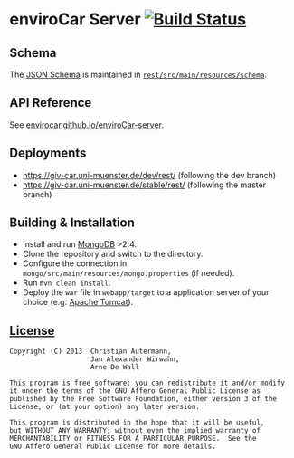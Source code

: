 # enviroCar Server [![Build Status](https://travis-ci.org/enviroCar/enviroCar-server.png)](https://travis-ci.org/enviroCar/enviroCar-server) #

## Schema ##

The [JSON Schema](http://json-schema.org/) is maintained in [`rest/src/main/resources/schema`](rest/src/main/resources/schema).

## API Reference ##

See [envirocar.github.io/enviroCar-server](http://envirocar.github.io/enviroCar-server/api/).

## Deployments ##

* https://giv-car.uni-muenster.de/dev/rest/ (following the dev branch)
* https://giv-car.uni-muenster.de/stable/rest/ (following the master branch)

## Building & Installation ##

* Install and run [MongoDB](http://www.mongodb.org/downloads) >2.4.
* Clone the repository and switch to the directory.
* Configure the connection in `mongo/src/main/resources/mongo.properties` (if needed).
* Run `mvn clean install`.
* Deploy the `war` file in `webapp/target` to a application server of your choice (e.g. [Apache Tomcat](http://tomcat.apache.org/)).

## [License](https://github.com/enviroCar/enviroCar-server/blob/master/LICENSE) ##

    Copyright (C) 2013  Christian Autermann,
                        Jan Alexander Wirwahn,
                        Arne De Wall
    
    This program is free software: you can redistribute it and/or modify
    it under the terms of the GNU Affero General Public License as
    published by the Free Software Foundation, either version 3 of the
    License, or (at your option) any later version.
    
    This program is distributed in the hope that it will be useful,
    but WITHOUT ANY WARRANTY; without even the implied warranty of
    MERCHANTABILITY or FITNESS FOR A PARTICULAR PURPOSE.  See the
    GNU Affero General Public License for more details.
